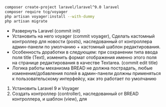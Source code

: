 
```bash
composer create-project laravel/laravel^9.0 laravel
composer require tcg/voyager
php artisan voyager:install --with-dummy
php artisan migrate
```

 * Развернуть Laravel (commit init)
 * Установить на него voyager (commit voyager), Сделать кастомный контроллер для новости (posts), наследованный от контроллера админ-панели по умолчанию + кастомный шаблон редактирования.
 * Особенность доработки в следующем: при сохранении типа ввода поля title  (Text), изменить формат отображения именно этого поля на странице редактирования в качестве Textarea. (commit edit title)
 * Логика работы механизма BREAD не должна пострадать, любые изменения/добавления полей в админ-панели должны применяться к пользовательскому интерфейсу, как это работает по умолчанию

1. Установить Laravel 9 и Voyager
2. Создать контроллер (controller), наследованный от BREAD контроллера, и шаблон (view), для 
